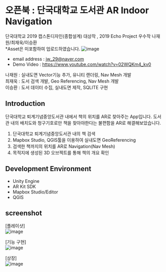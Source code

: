 # 오픈북 : 단국대학교 도서관 AR Indoor Navigation
단국대학교 2019 캡스톤디자인(종합설계) 대상작 , 2019 Echo Project 우수작 나재원/최재욱/이승환 <br />
*Asset은 미포함하여 업로드하였습니다.
![image](https://user-images.githubusercontent.com/46628101/111519107-1c090a80-879a-11eb-92d2-f9353b8b23fb.png)

- email address : jw_29@naver.com <br />
- Demo Video : https://www.youtube.com/watch?v=02WQKm4_kv0 <br />

나재원 : 실내도면 Vector기능 추가, 유니티 랜더링, Nav Mesh 개발<br />
최재욱 : 도서 검색 개발, Geo Referencing, Nav Mesh 개발<br />
이승환 : 도서 데이터 수집, 실내도면 제작, SQLITE 구현 <br />

## Introduction
단국대학교 퇴계기념중앙도서관 내에서 책의 위치를 AR로 찾아주는 App입니다.
도서관 내의 배치도와 청구기호로만 책을 찾아야한다는 불편함을 AR로 해결해보았습니다.

1. 단국대학교 퇴계기념중앙도서관 내의 책 검색
2. Mapbox Studio, QGIS툴을 이용하여 실내도면 GeoReferencing
3. 검색한 책까지의 위치를 AR로 Navigation(Nav Mesh)
4. 목적지에 생성된 3D 오브젝트를 통해 책의 개요 확인

## Development Environment
- Unity Engine
- AR Kit SDK
- Mapbox Studio/Editor
- QGIS


## screenshot
[플레이샷] <br />
![image](https://user-images.githubusercontent.com/46628101/111519183-2a572680-879a-11eb-94fe-45dbdec4e38e.png)<br />

[기능 구현] <br />
![image](https://user-images.githubusercontent.com/46628101/111520034-0ba55f80-879b-11eb-9dfb-8aecfa1f619a.png)

[상장] <br />
![image](https://user-images.githubusercontent.com/46628101/111520193-368fb380-879b-11eb-90e0-f7ca3d2ab002.png)

